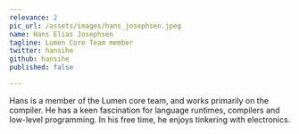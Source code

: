 ```yaml
---
relevance: 2
pic_url: /assets/images/hans_josephsen.jpeg
name: Hans Elias Josephsen
tagline: Lumen Core Team member
twitter: hansihe
github: hansihe
published: false

---
```

Hans is a member of the Lumen core team, and works primarily on the compiler. He has a keen fascination for language runtimes, compilers and low-level programming. In his free time, he enjoys tinkering with electronics.
